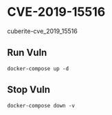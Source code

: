 # CVE-2019-15516

cuberite-cve_2019_15516

## Run Vuln

```
docker-compose up -d
```

## Stop Vuln

```
docker-compose down -v
```

